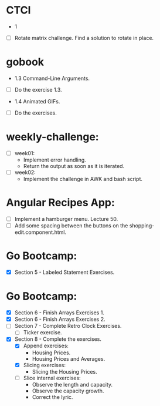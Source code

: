 # CTCI
* 1
- [ ] Rotate matrix challenge. Find a solution to rotate in place.

# gobook
* 1.3 Command-Line Arguments.
- [ ] Do the exercise 1.3.
* 1.4 Animated GIFs.
- [ ] Do the exercises.

# weekly-challenge:
* [ ] week01:
	* Implement error handling.
	* Return the output as soon as it is iterated.
* [ ] week02:
	* Implement the challenge in AWK and bash script.

# Angular Recipes App:
* [ ] Implement a hamburger menu. Lecture 50.
* [ ] Add some spacing between the buttons on the shopping-edit.component.html.

# Go Bootcamp:
* [x] Section 5 - Labeled Statement Exercises.


# Go Bootcamp:
* [x] Section 6 - Finish Arrays Exercises 1.
* [x] Section 6 - Finish Arrays Exercises 2.
* [ ] Section 7 - Complete Retro Clock Exercises.
	* [ ] Ticker exercise.

* [x] Section 8 - Complete the exercises.
	* [x] Append exercises:
		* Housing Prices.
		* Housing Prices and Averages.
	* [x] Slicing exercises:
		* Slicing the Housing Prices.
	* [ ] Slice internal exercises:
		* Observe the length and capacity.
		* Observe the capacity growth.
		* Correct the lyric.


